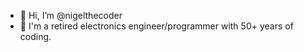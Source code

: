 - 👋 Hi, I’m @nigelthecoder
- 👀 I'm a retired electronics engineer/programmer with 50+ years of coding.

<!---
nigelthecoder/nigelthecoder is a ✨ special ✨ repository because its `README.md` (this file) appears on your GitHub profile.
You can click the Preview link to take a look at your changes.
--->
